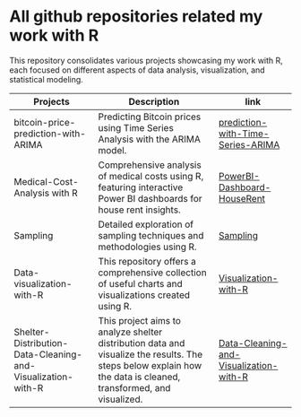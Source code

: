 # All github repositories related my work with R 
This repository consolidates various projects showcasing my work with R, each focused on different aspects of data analysis, visualization, and statistical modeling.

| Projects  | Description | link |
| ------------- | ------------- |------------- |
| bitcoin-price-prediction-with-ARIMA | Predicting Bitcoin prices using Time Series Analysis with the ARIMA model.  |[prediction-with-Time-Series-ARIMA](https://maeshakib.github.io/bitcoin-price-prediction-with-ARIMA) | Predictive Modeling   |
| Medical-Cost-Analysis with R  | Comprehensive analysis of medical costs using R, featuring interactive Power BI dashboards for house rent insights. | [PowerBI-Dashboard-HouseRent](https://github.com/maeshakib/Medical-Cost-Analysis-EDA-Linear-Regression-in-R) | Predictive Modeling |
| Sampling  | Detailed exploration of sampling techniques and methodologies using R. |[Sampling](https://github.com/maeshakib/Sampling-Methods) | R, Sampling |
| Data-visualization-with-R  | This repository offers a comprehensive collection of useful charts and visualizations created using R.  | [Visualization-with-R](https://maeshakib.github.io/data-visualization-with-R) | R  | 
| Shelter-Distribution-Data-Cleaning-and-Visualization-with-R  | This project aims to analyze shelter distribution data and visualize the results. The steps below explain how the data is cleaned, transformed, and visualized.  | [Data-Cleaning-and-Visualization-with-R](https://maeshakib.github.io/Shelter-Distribution-Data-Cleaning-and-Visualization-with-R/) | R, Data wrangling  | 
